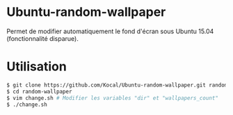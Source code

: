 # Ubuntu-random-wallpaper

Permet de modifier automatiquement le fond d'écran sous Ubuntu 15.04 (fonctionnalité disparue).

# Utilisation
```bash
$ git clone https://github.com/Kocal/Ubuntu-random-wallpaper.git random-wallpaper
$ cd random-wallpaper
$ vim change.sh # Modifier les variables "dir" et "wallpapers_count"
$ ./change.sh
```
